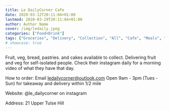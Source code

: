 ```yaml
---
title: Le DailyCorner Cafe
date: 2020-03-12T20:11:04+01:00
lastmod: 2020-03-29T20:11:04+01:00
author: Author Name
cover: /img/ledaily.jpeg
categories: ["Food+Drink"]
tags: ["Groceries", "Delivery", "Collection", "All", "Cafe", "Meals", "French", "Fruit+Veg", "Bread"]
# showcase: true
---
```


Fruit, veg, bread, pastries. and cakes available to collect.  Delivering fruit and veg for self-isolated people. Check their instagram daily for a morning video of what they have that day.

How to order: Email ledailycorner@outlook.com Open 9am - 3pm (Tues - Sun) for takeaway and delivery within 1/2 mile

Website: @le_dailycorner on instagram

Address: 21 Upper Tulse Hill
